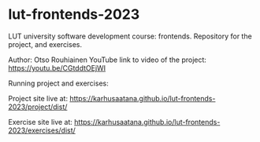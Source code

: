 # lut-frontends-2023
LUT university software development course: frontends. Repository for the project, and exercises.

Author: Otso Rouhiainen
YouTube link to video of the project: https://youtu.be/CGtddtOEjWI

<bold>Running project and exercises:</bold>

Project site live at: https://karhusaatana.github.io/lut-frontends-2023/project/dist/

Exercise site live at: https://karhusaatana.github.io/lut-frontends-2023/exercises/dist/


